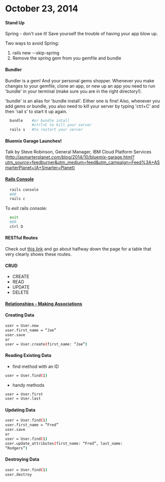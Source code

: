 # October 23, 2014

#### Stand Up

Spring - don't use it! Save yourself the trouble of having your app blow up.

Two ways to avoid Spring:

  1) rails new <name-of-app> --skip-spring
  2) Remove the spring gem from you gemfile and bundle

#### Bundler

Bundler is a gem! And your personal gems shopper. Whenever you make changes to
your gemfile, clone an app, or new up an app you need to run 'bundle' in
your terminal (make sure you are in the right directory!).

'bundle' is an alias for 'bundle install'. Either one is fine! Also, whenever you add gems or bundle,
you also need to kill your server by typing 'ctrl+C' and then 'rail s' to start it up again.

```bash
  bundle    #or bundle intall
            #ctrl+C to kill your server
  rails s   #to restart your server
```

#### Bluemix Garage Launches!

Talk by Steve Robinson, General Manager, IBM Cloud Platform Services
(http://asmarterplanet.com/blog/2014/10/bluemix-garage.html?utm_source=feedburner&utm_medium=feed&utm_campaign=Feed%3A+ASmarterPlanet+(A+Smarter+Planet)

#### [Rails Console](http://g5.gschool.it/lessons/rails-tutorial/06-console/deliverable)

```bash
  rails console
  #OR
  rails c
```

To exit rails console:

```bash
  exit
  #OR
  ctrl D
```

#### RESTful Routes

Check out [this link](http://guides.rubyonrails.org/routing.html) and go about
halfway down the page for a table that very clearly shows these routes.

#### CRUD

* CREATE
* READ
* UPDATE
* DELETE

#### [Relationships - Making Associations](http://g5.gschool.it/lessons/rails-tutorial/05-relationships-light/deliverable)

#### Creating Data

```bash
user = User.new
user.first_name = “Joe”
user.save
or
user = User.create(first_name: “Joe”)
```

#### Reading Existing Data

* find method with an ID

```bash
user = User.find(1)
```

* handy methods
```bash
user = User.first
user = User.last
```

#### Updating Data

```bash
user = User.find(1)
user.first_name = “Fred”
user.save
or
user = User.find(1)
user.update_attributes(first_name: “Fred”, last_name:
“Rodgers”)
```

#### Destroying Data

```bash
user = User.find(1)
user.destroy
```
